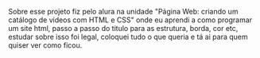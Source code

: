 Sobre esse projeto fiz pelo alura na unidade 
 "Página Web: criando um catálogo de vídeos com HTML e CSS"
 onde eu aprendi a como programar um site html, 
 passo a passo do titulo para as estrutura, borda, cor etc, estudar sobre isso foi legal, coloquei tudo o que queria
 e tá ai para quem quiser ver como ficou.
